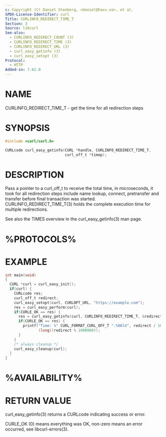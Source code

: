 ```yaml
---
c: Copyright (C) Daniel Stenberg, <daniel@haxx.se>, et al.
SPDX-License-Identifier: curl
Title: CURLINFO_REDIRECT_TIME_T
Section: 3
Source: libcurl
See-also:
  - CURLINFO_REDIRECT_COUNT (3)
  - CURLINFO_REDIRECT_TIME (3)
  - CURLINFO_REDIRECT_URL (3)
  - curl_easy_getinfo (3)
  - curl_easy_setopt (3)
Protocol:
  - HTTP
Added-in: 7.61.0
---
```


# NAME

CURLINFO_REDIRECT_TIME_T - get the time for all redirection steps

# SYNOPSIS

~~~c
#include <curl/curl.h>

CURLcode curl_easy_getinfo(CURL *handle, CURLINFO_REDIRECT_TIME_T,
                           curl_off_t *timep);
~~~

# DESCRIPTION

Pass a pointer to a curl_off_t to receive the total time, in microseconds, it
took for all redirection steps include name lookup, connect, pretransfer and
transfer before final transaction was started.
CURLINFO_REDIRECT_TIME_T(3) holds the complete execution time for
multiple redirections.

See also the TIMES overview in the curl_easy_getinfo(3) man page.

# %PROTOCOLS%

# EXAMPLE

~~~c
int main(void)
{
  CURL *curl = curl_easy_init();
  if(curl) {
    CURLcode res;
    curl_off_t redirect;
    curl_easy_setopt(curl, CURLOPT_URL, "https://example.com");
    res = curl_easy_perform(curl);
    if(CURLE_OK == res) {
      res = curl_easy_getinfo(curl, CURLINFO_REDIRECT_TIME_T, &redirect);
      if(CURLE_OK == res) {
        printf("Time: %" CURL_FORMAT_CURL_OFF_T ".%06ld", redirect / 1000000,
               (long)(redirect % 1000000));
      }
    }
    /* always cleanup */
    curl_easy_cleanup(curl);
  }
}
~~~

# %AVAILABILITY%

# RETURN VALUE

curl_easy_getinfo(3) returns a CURLcode indicating success or error.

CURLE_OK (0) means everything was OK, non-zero means an error occurred, see
libcurl-errors(3).
